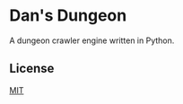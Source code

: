 # Dan's Dungeon

A dungeon crawler engine written in Python.

## License

[MIT](https://mit-license.org)
